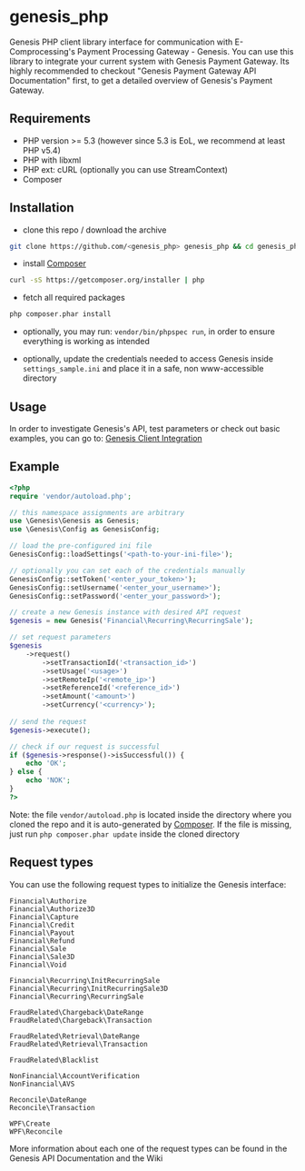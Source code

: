 genesis_php
===========

Genesis PHP client library interface for communication with E-Comprocessing's Payment Processing Gateway - Genesis. You can use this library to integrate your current system with Genesis Payment Gateway. Its highly recommended to checkout "Genesis Payment Gateway API Documentation" first, to get a detailed overview of Genesis's Payment Gateway.

Requirements
------------

* PHP version >= 5.3 (however since 5.3 is EoL, we recommend at least PHP v5.4)
* PHP with libxml
* PHP ext: cURL (optionally you can use StreamContext)
* Composer

Installation
------------

* clone this repo / download the archive
````bash
git clone https://github.com/<genesis_php> genesis_php && cd genesis_php
````

* install [Composer]
````bash
curl -sS https://getcomposer.org/installer | php
````

* fetch all required packages
````bash
php composer.phar install
````

* optionally, you may run: ````vendor/bin/phpspec run````, in order to ensure everything is working as intended

* optionally, update the credentials needed to access Genesis inside ```settings_sample.ini``` and place it in a safe, non www-accessible directory

Usage
-----

In order to investigate Genesis's API, test parameters or check out basic examples, you can go to: [Genesis Client Integration]

[Composer]: https://getcomposer.org/
[Genesis Client Integration]: https://github.com/<client_integration>

Example
------

````php
<?php
require 'vendor/autoload.php';

// this namespace assignments are arbitrary
use \Genesis\Genesis as Genesis;
use \Genesis\Config as GenesisConfig;

// load the pre-configured ini file
GenesisConfig::loadSettings('<path-to-your-ini-file>');

// optionally you can set each of the credentials manually
GenesisConfig::setToken('<enter_your_token>');
GenesisConfig::setUsername('<enter_your_username>');
GenesisConfig::setPassword('<enter_your_password>');

// create a new Genesis instance with desired API request
$genesis = new Genesis('Financial\Recurring\RecurringSale');

// set request parameters
$genesis
    ->request()
        ->setTransactionId('<transaction_id>')
        ->setUsage('<usage>')
        ->setRemoteIp('<remote_ip>')
        ->setReferenceId('<reference_id>')
        ->setAmount('<amount>')
        ->setCurrency('<currency>');
            
// send the request
$genesis->execute();

// check if our request is successful
if ($genesis->response()->isSuccessful()) {
    echo 'OK';
} else {
    echo 'NOK';
}
?>
````

Note: the file ```vendor/autoload.php``` is located inside the directory where you cloned the repo and it is auto-generated by [Composer]. If the file is missing, just run ```php composer.phar update``` inside the cloned directory


Request types
-------------

You can use the following request types to initialize the Genesis interface:

````
Financial\Authorize
Financial\Authorize3D
Financial\Capture
Financial\Credit
Financial\Payout
Financial\Refund
Financial\Sale
Financial\Sale3D
Financial\Void

Financial\Recurring\InitRecurringSale
Financial\Recurring\InitRecurringSale3D
Financial\Recurring\RecurringSale

FraudRelated\Chargeback\DateRange
FraudRelated\Chargeback\Transaction

FraudRelated\Retrieval\DateRange
FraudRelated\Retrieval\Transaction

FraudRelated\Blacklist

NonFinancial\AccountVerification
NonFinancial\AVS

Reconcile\DateRange
Reconcile\Transaction

WPF\Create
WPF\Reconcile
````

More information about each one of the request types can be found in the Genesis API Documentation and the Wiki
